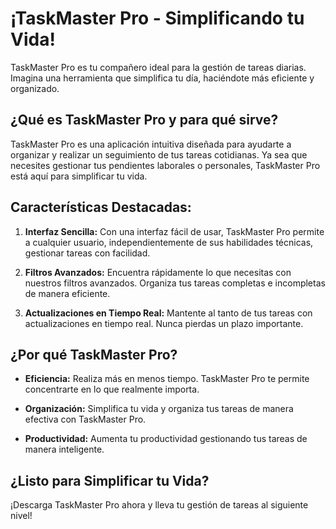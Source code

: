 # ¡TaskMaster Pro - Simplificando tu Vida!

TaskMaster Pro es tu compañero ideal para la gestión de tareas diarias. Imagina una herramienta que simplifica tu día, haciéndote más eficiente y organizado.

## ¿Qué es TaskMaster Pro y para qué sirve?

TaskMaster Pro es una aplicación intuitiva diseñada para ayudarte a organizar y realizar un seguimiento de tus tareas cotidianas. Ya sea que necesites gestionar tus pendientes laborales o personales, TaskMaster Pro está aquí para simplificar tu vida.

## Características Destacadas:

1. **Interfaz Sencilla:**
   Con una interfaz fácil de usar, TaskMaster Pro permite a cualquier usuario, independientemente de sus habilidades técnicas, gestionar tareas con facilidad.

2. **Filtros Avanzados:**
   Encuentra rápidamente lo que necesitas con nuestros filtros avanzados. Organiza tus tareas completas e incompletas de manera eficiente.

3. **Actualizaciones en Tiempo Real:**
   Mantente al tanto de tus tareas con actualizaciones en tiempo real. Nunca pierdas un plazo importante.

## ¿Por qué TaskMaster Pro?

- **Eficiencia:**
  Realiza más en menos tiempo. TaskMaster Pro te permite concentrarte en lo que realmente importa.

- **Organización:**
  Simplifica tu vida y organiza tus tareas de manera efectiva con TaskMaster Pro.

- **Productividad:**
  Aumenta tu productividad gestionando tus tareas de manera inteligente.

## ¿Listo para Simplificar tu Vida?

¡Descarga TaskMaster Pro ahora y lleva tu gestión de tareas al siguiente nivel!

